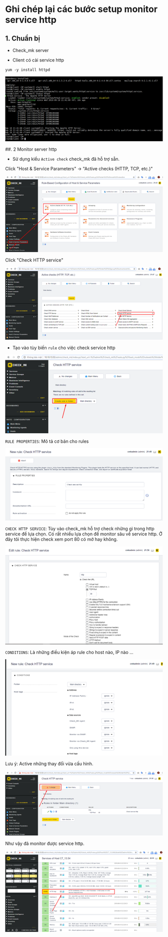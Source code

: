 # Ghi chép lại các bước setup monitor service http

## 1. Chuẩn bị

- Check_mk server

- Client có cài service http

```
yum -y install httpd 
```

![](../images/monitor-service-http/Screenshot_416.png)

##. 2 Monitor server http

- Sử dụng kiểu `Active check` check_mk đã hỗ trợ sẵn.

Click "Host & Service Parameters" -> "Active checks (HTTP, TCP, etc.)"

![](../images/monitor-service-http/Screenshot_417.png)

Click "Check HTTP service"

![](../images/monitor-service-http/Screenshot_418.png)

- Tạo vào tùy biến `rule` cho việc check service http

![](../images/monitor-service-http/Screenshot_419.png)

`RULE PROPERTIES`: Mô tả cơ bản cho rules

![](../images/monitor-service-http/Screenshot_420.png)

`CHECK HTTP SERVICE`: Tùy vào check_mk hỗ trợ check những gì trong http service để lựa chọn. Có rất nhiều lựa chọn để monitor sâu về service http. Ở đây tôi thực hiện check xem port 80 có mở hay không.

![](../images/monitor-service-http/Screenshot_424.png)

`CONDITIONS`: Là những điều kiện áp rule cho host nào, IP nào ...

![](../images/monitor-service-http/Screenshot_422.png)

Lưu ý: Active những thay đổi vừa cấu hình.

![](../images/monitor-service-http/Screenshot_425.png)

Như vậy đã monitor được service http.

![](../images/monitor-service-http/Screenshot_426.png)

